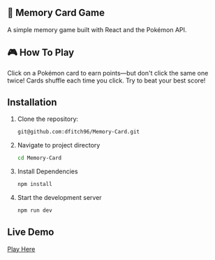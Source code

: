## 🧠 Memory Card Game
A simple memory game built with React and the Pokémon API.

## 🎮 How To Play
Click on a Pokémon card to earn points—but don't click the same one twice!
Cards shuffle each time you click. Try to beat your best score!

## Installation
1. Clone the repository:
   ```bash
   git@github.com:dfitch96/Memory-Card.git
2. Navigate to project directory
   ```bash
   cd Memory-Card
3. Install Dependencies
   ```bash
   npm install
4. Start the development server
   ```bash
   npm run dev

 ## Live Demo
[Play Here](https://odinproject-pokemon-memory-card.netlify.app/)
